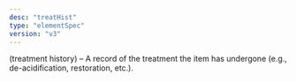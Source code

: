 ```yaml
---
desc: "treatHist"
type: "elementSpec"
version: "v3"
---
```


(treatment history) – A record of the treatment the item has undergone (e.g.,
de-acidification, restoration, etc.).